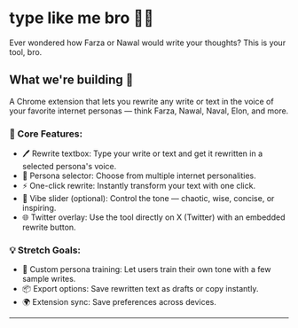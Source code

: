 # type like me bro 🧠💥

Ever wondered how Farza or Nawal would write your thoughts? This is your tool, bro.

## What we're building 🚧

A Chrome extension that lets you rewrite any write or text in the voice of your favorite internet personas — think Farza, Nawal, Naval, Elon, and more.

### 🔧 Core Features:

- 🖊️ Rewrite textbox: Type your write or text and get it rewritten in a selected persona's voice.
- 👤 Persona selector: Choose from multiple internet personalities.
- ⚡ One-click rewrite: Instantly transform your text with one click.
- 🧠 Vibe slider (optional): Control the tone — chaotic, wise, concise, or inspiring.
- 🌐 Twitter overlay: Use the tool directly on X (Twitter) with an embedded rewrite button.

### 💡 Stretch Goals:

- 🧬 Custom persona training: Let users train their own tone with a few sample writes.
- 📦 Export options: Save rewritten text as drafts or copy instantly.
- 🌍 Extension sync: Save preferences across devices.

---

